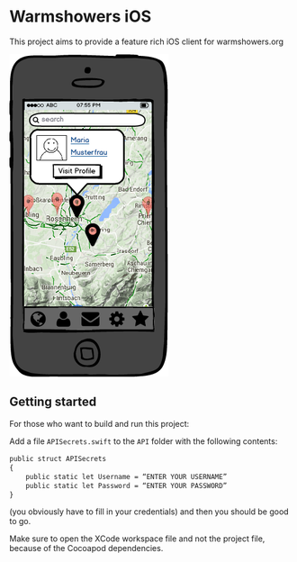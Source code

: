 # Warmshowers iOS

This project aims to provide a feature rich iOS client for warmshowers.org

![Warmshowers iOS MapView](docs/map-mockup.png "Warmshowers iOS	")

## Getting started

For those who want to build and run this project:

Add a file `APISecrets.swift` to the `API` folder with the following contents:

```
public struct APISecrets
{
    public static let Username = “ENTER YOUR USERNAME”
    public static let Password = “ENTER YOUR PASSWORD”
}
```

(you obviously have to fill in your credentials) and then you should be good to go.

Make sure to open the XCode workspace file and not the project file, because of the Cocoapod dependencies.

